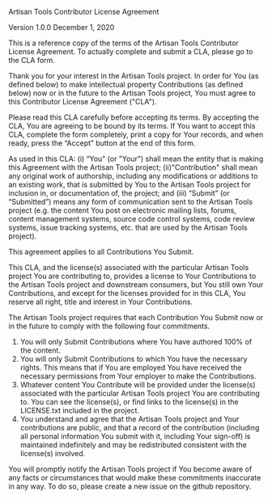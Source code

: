 Artisan Tools Contributor License Agreement

Version 1.0.0 December 1, 2020

This is a reference copy of the terms of the Artisan Tools Contributor License Agreement. To actually complete and submit a CLA, please go to the CLA form.

Thank you for your interest in the Artisan Tools project. In order for You (as defined below) to make intellectual property Contributions (as defined below) now or in the future to the Artisan Tools project, You must agree to this Contributor License Agreement ("CLA").

Please read this CLA carefully before accepting its terms. By accepting the CLA, You are agreeing to be bound by its terms. If You want to accept this CLA, complete the form completely, print a copy for Your records, and when ready, press the “Accept” button at the end of this form.

As used in this CLA: (i) “You" (or "Your") shall mean the entity that is making this Agreement with the Artisan Tools project; (ii)"Contribution" shall mean any original work of authorship, including any modifications or additions to an existing work, that is submitted by You to the Artisan Tools project for inclusion in, or documentation of, the project; and (iii) “Submit” (or “Submitted”) means any form of communication sent to the Artisan Tools project (e.g. the content You post on electronic mailing lists, forums, content management systems, source code control systems, code review systems, issue tracking systems, etc. that are used by the Artisan Tools project).

This agreement applies to all Contributions You Submit.

This CLA, and the license(s) associated with the particular Artisan Tools project You are contributing to, provides a license to Your Contributions to the Artisan Tools project and downstream consumers, but You still own Your Contributions, and except for the licenses provided for in this CLA, You reserve all right, title and interest in Your Contributions.

The Artisan Tools project requires that each Contribution You Submit now or in the future to comply with the following four commitments.

  1. You will only Submit Contributions where You have authored 100% of the content.
  2. You will only Submit Contributions to which You have the necessary rights. This means that if You are employed You have received the necessary permissions from Your employer to make the Contributions.
  3. Whatever content You Contribute will be provided under the license(s) associated with the particular Artisan Tools project You are contributing to. You can see the license(s), or find links to the license(s) in the LICENSE.txt included in the project.
  4. You understand and agree that the Artisan Tools project and Your contributions are public, and that a record of the contribution (including all personal information You submit with it, including Your sign-off) is maintained indefinitely and may be redistributed consistent with the license(s) involved.

You will promptly notify the Artisan Tools project if You become aware of any facts or circumstances that would make these commitments inaccurate in any way. To do so, please create a new issue on the github repository.